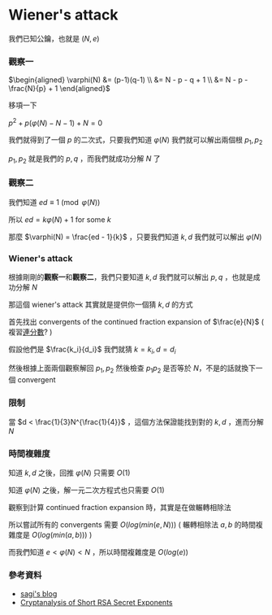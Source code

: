 # Wiener's attack

我們已知公鑰，也就是 $(N, e)$

### 觀察一

$\begin{aligned} \varphi(N) &= (p-1)(q-1) \\ &= N - p - q + 1 \\ &= N - p - \frac{N}{p} + 1
 \end{aligned}$

移項一下

$p^2 + p(\varphi(N) - N - 1) + N = 0$

我們就得到了一個 $p$ 的二次式，只要我們知道 $\varphi(N)$ 我們就可以解出兩個根 $p_1, p_2$

$p_1, p_2$ 就是我們的 $p, q$ ，而我們就成功分解 $N$ 了

### 觀察二

我們知道 $ed \equiv 1 \pmod{\varphi(N)}$

所以 $ed = k\varphi(N) + 1$ for some $k$

那麼 $\varphi(N) = \frac{ed - 1}{k}$ ，只要我們知道 $k, d$ 我們就可以解出 $\varphi(N)$

### Wiener's attack

根據剛剛的**觀察一**和**觀察二**，我們只要知道 $k, d$ 我們就可以解出 $p, q$ ，也就是成功分解 $N$

那這個 wiener's attack 其實就是提供你一個猜 $k, d$ 的方式

首先找出 convergents of the continued fraction expansion of $\frac{e}{N}$ ( 複習[連分數](/math/number-theory/continued-fractions/)? )

假設他們是 $\frac{k_i}{d_i}$ 我們就猜 $k = k_i, d = d_i$

然後根據上面兩個觀察解回 $p_1, p_2$ 然後檢查 $p_1p_2$ 是否等於 $N$，不是的話就換下一個 convergent

### 限制

當 $d < \frac{1}{3}N^{\frac{1}{4}}$ ，這個方法保證能找到對的 $k, d$ ，進而分解 $N$

### 時間複雜度

知道 $k, d$ 之後，回推 $\varphi(N)$ 只需要 $O(1)$

知道 $\varphi(N)$ 之後，解一元二次方程式也只需要 $O(1)$

觀察到計算 continued fraction expansion 時，其實是在做輾轉相除法

所以嘗試所有的 convergents 需要 $O(log(min(e, N)))$ ( 輾轉相除法 $a, b$ 的時間複雜度是 $O(log(min(a, b)))$ )

而我們知道 $e < \varphi(N) < N$ ，所以時間複雜度是 $O(log(e))$

### 參考資料

* [sagi's blog](https://sagi.io/2016/04/crypto-classics-wieners-rsa-attack/)
* [Cryptanalysis of Short RSA Secret Exponents](https://www.cits.ruhr-uni-bochum.de/imperia/md/content/may/krypto2ss08/shortsecretexponents.pdf)
